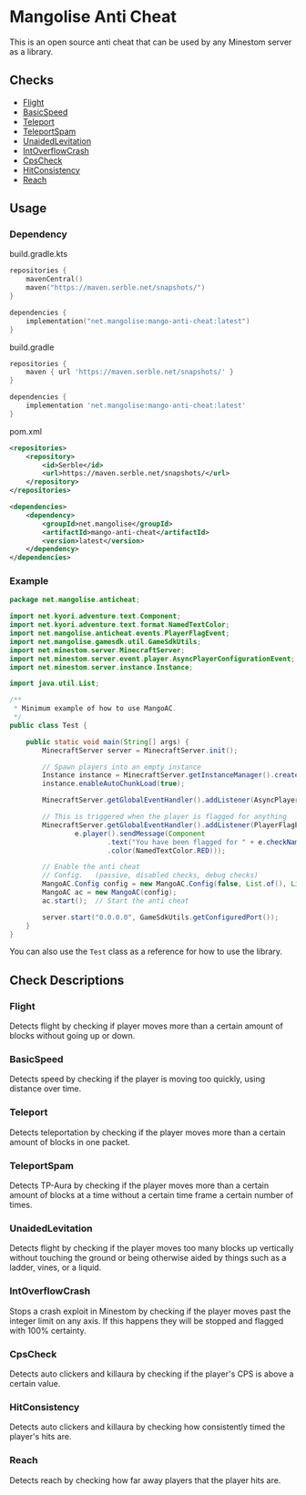 # Mangolise Anti Cheat
This is an open source anti cheat that can be used by any Minestom server as a library.

## Checks
- [Flight](#flight)
- [BasicSpeed](#basicspeed)
- [Teleport](#teleport)
- [TeleportSpam](#teleportspam)
- [UnaidedLevitation](#unaidedlevitation)
- [IntOverflowCrash](#intoverflowcrash)
- [CpsCheck](#cpscheck)
- [HitConsistency](#hitconsistency)
- [Reach](#reach)

## Usage

### Dependency

build.gradle.kts
```kotlin
repositories {
    mavenCentral()
    maven("https://maven.serble.net/snapshots/")
}

dependencies {
    implementation("net.mangolise:mango-anti-cheat:latest")
}
```

build.gradle
```groovy
repositories {
    maven { url 'https://maven.serble.net/snapshots/' }
}

dependencies {
    implementation 'net.mangolise:mango-anti-cheat:latest'
}
```

pom.xml
```xml
<repositories>
    <repository>
        <id>Serble</id>
        <url>https://maven.serble.net/snapshots/</url>
    </repository>
</repositories>

<dependencies>
    <dependency>
        <groupId>net.mangolise</groupId>
        <artifactId>mango-anti-cheat</artifactId>
        <version>latest</version>
    </dependency>
</dependencies>
```

### Example
```java
package net.mangolise.anticheat;

import net.kyori.adventure.text.Component;
import net.kyori.adventure.text.format.NamedTextColor;
import net.mangolise.anticheat.events.PlayerFlagEvent;
import net.mangolise.gamesdk.util.GameSdkUtils;
import net.minestom.server.MinecraftServer;
import net.minestom.server.event.player.AsyncPlayerConfigurationEvent;
import net.minestom.server.instance.Instance;

import java.util.List;

/**
 * Minimum example of how to use MangoAC.
 */
public class Test {

    public static void main(String[] args) {
        MinecraftServer server = MinecraftServer.init();

        // Spawn players into an empty instance
        Instance instance = MinecraftServer.getInstanceManager().createInstanceContainer();
        instance.enableAutoChunkLoad(true);

        MinecraftServer.getGlobalEventHandler().addListener(AsyncPlayerConfigurationEvent.class, e -> e.setSpawningInstance(instance));

        // This is triggered when the player is flagged for anything
        MinecraftServer.getGlobalEventHandler().addListener(PlayerFlagEvent.class, e ->
                e.player().sendMessage(Component
                        .text("You have been flagged for " + e.checkName() + " with a certainty of " + e.certainty())
                        .color(NamedTextColor.RED)));

        // Enable the anti cheat
        // Config.   (passive, disabled checks, debug checks)
        MangoAC.Config config = new MangoAC.Config(false, List.of(), List.of());
        MangoAC ac = new MangoAC(config);
        ac.start();  // Start the anti cheat

        server.start("0.0.0.0", GameSdkUtils.getConfiguredPort());
    }
}
```
You can also use the `Test` class as a reference for how to use the library.

## Check Descriptions

### Flight
Detects flight by checking if player moves more than a certain amount of blocks without 
going up or down.

### BasicSpeed
Detects speed by checking if the player is moving too quickly, using distance over time.

### Teleport
Detects teleportation by checking if the player moves more than a certain amount of blocks
in one packet.

### TeleportSpam
Detects TP-Aura by checking if the player moves more than a certain amount of blocks at a 
time without a certain time frame a certain number of times.

### UnaidedLevitation
Detects flight by checking if the player moves too many blocks up vertically without
touching the ground or being otherwise aided by things such as a ladder, vines, or a liquid.

### IntOverflowCrash
Stops a crash exploit in Minestom by checking if the player moves past the integer limit
on any axis. If this happens they will be stopped and flagged with 100% certainty.

### CpsCheck
Detects auto clickers and killaura by checking if the player's CPS is above a certain
value.

### HitConsistency
Detects auto clickers and killaura by checking how consistently timed the player's hits are.

### Reach
Detects reach by checking how far away players that the player hits are.
